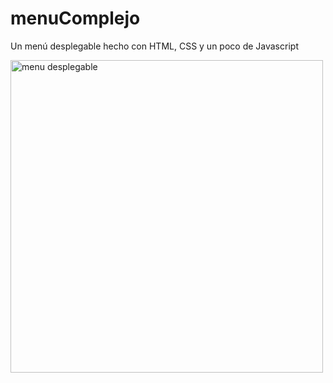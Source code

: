 # menuComplejo
<p>Un menú desplegable hecho con HTML, CSS y un poco de Javascript</p>
<img src="http://drive.google.com/uc?export=view&id=1NV2N1MUvJEELWOTUa5s9DXt5y05sMW2S" alt="menu desplegable" width="500">  
